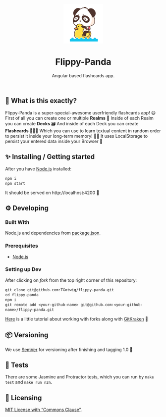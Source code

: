 <p align="center"><a href="https://github.com/nastyox/Rando.js#nastyox"><img src="img/panda.gif" alt="fusion gif" height="128"/></a></p>

<h1 align="center">Flippy-Panda</h1>
<p align="center">Angular based flashcards app.</p>
<br>

## 🙉 What is this exactly?

Flippy-Panda is a super-special-awesome userfriendly flashcards app! 😃 First of all you can create one or multiple **Realms** 🌌 Inside of each Realm you can create **Decks** 🗃 And inside of each Deck you can create **Flashcards** 🎴🎴🎴 Which you can use to learn textual content in random order to persist it inside your long-term memory! 👨‍🏫 It uses LocalStorage to persist your entered data inside your Browser 💾

## ✨ Installing / Getting started

After you have [Node.js](https://nodejs.org) installed:

```shell
npm i
npm start
```

It should be served on http://localhost:4200 🚀

## ⚙️ Developing

### Built With

Node.js and dependencies from [package.json](package.json).

### Prerequisites

- [Node.js](https://nodejs.org)

### Setting up Dev

After clicking on *fork* from the top right corner of this repository:

```shell
git clone git@github.com:TGotwig/flippy-panda.git
cd flippy-panda
npm i
git remote add <your-github-name> git@github.com:<your-github-name>/flippy-panda.git
```

[Here](https://youtu.be/j_qpzND5yAg) is a little tutorial about working with forks along with [GitKraken](https://www.gitkraken.com) 🐙

## 📦 Versioning

We use [SemVer](http://semver.org) for versioning after finishing and tagging 1.0 🚀

## 🧪 Tests

There are some Jasmine and Protractor tests, which you can run by `make test` and `make run n2n`.

## 📜 Licensing

[MIT License with “Commons Clause”](LICENSE).
